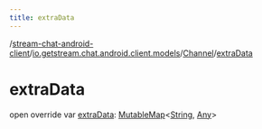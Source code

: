 ```yaml
---
title: extraData
---
```

/[stream-chat-android-client](../../index.md)/[io.getstream.chat.android.client.models](../index.md)/[Channel](index.md)/[extraData](extraData.md)  
  
  
  
# extraData  
open override var [extraData](extraData.md): [MutableMap](https://kotlinlang.org/api/latest/jvm/stdlib/kotlin.collections/-mutable-map/index.html)&lt;[String](https://kotlinlang.org/api/latest/jvm/stdlib/kotlin/-string/index.html), [Any](https://kotlinlang.org/api/latest/jvm/stdlib/kotlin/-any/index.html)&gt;
